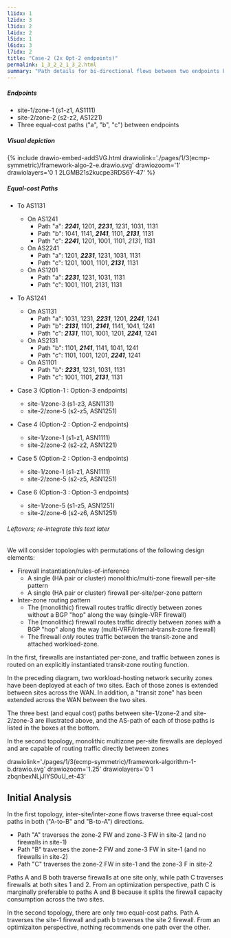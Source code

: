 ```yaml
---
l1idx: 1
l2idx: 3
l3idx: 2
l4idx: 2
l5idx: 1
l6idx: 3
l7idx: 2
title: "Case-2 (2x Opt-2 endpoints)"
permalink: 1_3_2_2_1_3_2.html
summary: "Path details for bi-directional flows between two endpoints both in option-2 topologies"
---
```


##### Endpoints 
  - site-1/zone-1 (s1-z1, AS1111)
  - site-2/zone-2 (s2-z2, AS1221)
  - Three equal-cost paths ("a", "b", "c") between endpoints

##### Visual depiction

{% include drawio-embed-addSVG.html drawiolink='./pages/1/3(ecmp-symmetric)/framework-algo-2-e.drawio.svg' drawiozoom='1' drawiolayers='0 1 2LGMB21s2kucpe3RDS6Y-47' %}

##### Equal-cost Paths

- To AS1131
  - On AS1241
    - Path "a": ***2241***, 1201, ***2231***, 1231, 1031, 1131
    - Path "b": 1041, 1141, ***2141***, 1101, ***2131***, 1131
    - Path "c": ***2241***, 1201, 1001, 1101, *2131*, 1131
  - On AS2241
    - Path "a": 1201, ***2231***, 1231, 1031, 1131
    - Path "c": 1201, 1001, 1101, ***2131***, 1131
  - On AS1201
    - Path "a": ***2231***, 1231, 1031, 1131
    - Path "c": 1001, 1101, 2131, 1131
- To AS1241
  - On AS1131
    - Path "a": 1031, 1231, ***2231***, 1201, ***2241***, 1241
    - Path "b": ***2131***, 1101, ***2141***, 1141, 1041, 1241
    - Path "c": ***2131***, 1101, 1001, 1201, ***2241***, 1241
  - On AS2131
    - Path "b": 1101, ***2141***, 1141, 1041, 1241
    - Path "c": 1101, 1001, 1201, ***2241***, 1241
  - On AS1101
    - Path "b": ***2231***, 1231, 1031, 1131
    - Path "c": 1001, 1101, ***2131***, 1131



- Case 3 (Option-1 : Option-3 endpoints)
  - site-1/zone-3 (s1-z3, ASN1131)
  - site-2/zone-5 (s2-z5, ASN1251)
- Case 4 (Option-2 : Option-2 endpoints)
  - site-1/zone-1 (s1-z1, ASN1111)
  - site-2/zone-2 (s2-z2, ASN1221)
- Case 5 (Option-2 : Option-3 endpoints)
  - site-1/zone-1 (s1-z1, ASN1111)
  - site-2/zone-5 (s2-z5, ASN1251)  
- Case 6 (Option-3 : Option-3 endpoints)
  - site-1/zone-5 (s1-z5, ASN1251)  
  - site-2/zone-6 (s2-z6, ASN1251)  


###### Leftovers; re-integrate this text later
We will consider topologies with permutations of the following design elements:
- Firewall instantiation/rules-of-inference
  - A single (HA pair or cluster) monolithic/multi-zone firewall per-site pattern
  - A single (HA pair or cluster) firewall per-site/per-zone pattern
- Inter-zone routing pattern
  - The (monolithic) firewall routes traffic directly between zones with*out* a BGP "hop" along the way  (single-VRF firewall)
  - The (monolithic) firewall routes traffic directly between zones *with* a BGP "hop" along the way (multi-VRF/internal-transit-zone firewall)
  - The firewall *only* routes traffic between the transit-zone and attached workload-zone.


In the first, firewalls are instantiated per-zone, and traffic between zones is routed on an explicitly instantiated transit-zone routing function.

In the preceding diagram, two workload-hosting network security zones have been deployed at each of two sites.  Each of those zones is extended between sites across the WAN.  In addition, a "transit zone" has been extended across the WAN between the two sites.

The three best (and equal cost) paths between site-1/zone-2 and site-2/zone-3 are illustrated above, and the AS-path of each of those paths is listed in the boxes at the bottom.

In the second topology, monolithic multizone per-site firewalls are deployed and are capable of routing traffic directly between zones 


drawiolink='./pages/1/3(ecmp-symmetric)/framework-algorithm-1-b.drawio.svg' drawiozoom='1.25' drawiolayers='0 1 zbqnbexNLjJlYS0uU_et-43'



## Initial Analysis

In the first topology, inter-site/inter-zone flows traverse three equal-cost paths in both ("A-to-B" and "B-to-A") directions.
- Path "A" traverses the zone-2 FW and zone-3 FW in site-2  (and no firewalls in site-1)
- Path "B" traverses the zone-2 FW and zone-3 FW in site-1  (and no firewalls in site-2)
- Path "C" traverses the zone-2 FW in site-1 and the zone-3 F in site-2

Paths A and B both traverse firewalls at one site only, while path C traverses firewalls at both sites 1 and 2.  From an optimization perspective, path C is marginally preferable to paths A and B because it splits the firewall capacity consumption across the two sites.

In the second topology, there are only two equal-cost paths.  Path A traverses the site-1 firewall and path b traverses the site 2 firewall.  From an optimizaiton perspective, nothing recommends one path over the other.
